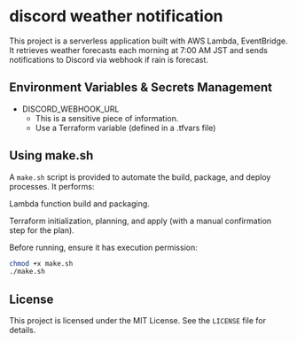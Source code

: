 # discord weather notification

This project is a serverless application built with AWS Lambda, EventBridge. It retrieves weather forecasts each morning at 7:00 AM JST and sends notifications to Discord via webhook if rain is forecast.

## Environment Variables & Secrets Management

- DISCORD_WEBHOOK_URL
  - This is a sensitive piece of information.
  - Use a Terraform variable (defined in a .tfvars file)

## Using make.sh

A `make.sh` script is provided to automate the build, package, and deploy processes. It performs:

Lambda function build and packaging.

Terraform initialization, planning, and apply (with a manual confirmation step for the plan).

Before running, ensure it has execution permission:

```bash
chmod +x make.sh
./make.sh
```

## License

This project is licensed under the MIT License. See the `LICENSE` file for details.
